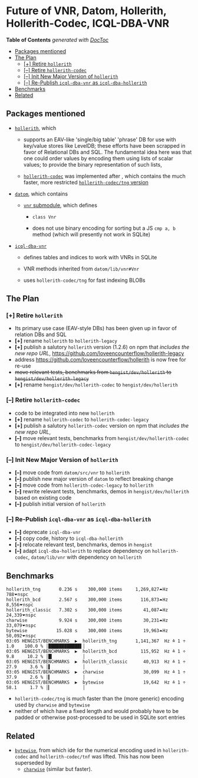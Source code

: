 # Future of VNR, Datom, Hollerith, Hollerith-Codec, ICQL-DBA-VNR



<!-- START doctoc generated TOC please keep comment here to allow auto update -->
<!-- DON'T EDIT THIS SECTION, INSTEAD RE-RUN doctoc TO UPDATE -->
**Table of Contents**  *generated with [DocToc](https://github.com/thlorenz/doctoc)*

- [Packages mentioned](#packages-mentioned)
- [The Plan](#the-plan)
  - [[+] Retire `hollerith`](#-retire-hollerith)
  - [[–] Retire `hollerith-codec`](#-retire-hollerith-codec)
  - [[–] Init New Major Version of `hollerith`](#-init-new-major-version-of-hollerith)
  - [[–] Re-Publish `icql-dba-vnr` as `icql-dba-hollerith`](#-re-publish-icql-dba-vnr-as-icql-dba-hollerith)
- [Benchmarks](#benchmarks)
- [Related](#related)

<!-- END doctoc generated TOC please keep comment here to allow auto update -->






## Packages mentioned


* [`hollerith`](https://github.com/loveencounterflow/hollerith), which

  * supports an EAV-like 'single/big table' 'phrase' DB for use with key/value stores like LevelDB; these
    efforts have been scrapped in favor of Relational DBs and SQL. The fundamental idea here was that one
    could order values by encoding them using lists of scalar values; to provide the binary representation
    of such lists,

  * [`hollerith-codec`](https://github.com/loveencounterflow/hollerith-codec) was implemented after , which
    contains the much faster, more restricted [`hollerith-codec/tng`
    version](https://github.com/loveencounterflow/hollerith-codec/blob/master/src/tng.coffee)

* [`datom`](https://github.com/loveencounterflow/datom), which contains

  * [`vnr` submodule](https://github.com/loveencounterflow/datom/blob/master/src/vnr.coffee), which defines

    * `class Vnr`

    * does not use binary encoding for sorting but a JS `cmp a, b` method (which will presently not work in
      SQLite)

* [`icql-dba-vnr`](https://github.com/loveencounterflow/icql-dba-vnr)

  * defines tables and indices to work with VNRs in SQLite

  * VNR methods inherited from `datom/lib/vnr#Vnr`

  * uses `hollerith-codec/tng` for fast indexing BLOBs

## The Plan

### [+] Retire `hollerith`

* Its primary use case (EAV-style DBs) has been given up in favor of relation DBs and SQL
* **[+]** rename `hollerith` to `hollerith-legacy`
* **[+]** publish a salutory `hollerith` version (1.2.6) on npm that *includes the new repo URL*,
  https://github.com/loveencounterflow/hollerith-legacy
* address https://github.com/loveencounterflow/hollerith is now free for re-use
* <del>move relevant tests, benchmarks from `hengist/dev/hollerith` to `hengist/dev/hollerith-legacy`</del>
* **[+]** rename `hengist/dev/hollerith-codec` to `hengist/dev/hollerith`

### [–] Retire `hollerith-codec`

* code to be integrated into new `hollerith`
* **[+]** rename `hollerith-codec` to `hollerith-codec-legacy`
* **[+]** publish a salutory `hollerith-codec` version on npm that *includes the new repo URL*,
* **[–]** move relevant tests, benchmarks from `hengist/dev/hollerith-codec` to `hengist/dev/hollerith-codec-legacy`

### [–] Init New Major Version of `hollerith`

* **[–]** move code from `datom/src/vnr` to `hollerith`
* **[–]** publish new major version of `datom` to reflect breaking change
* **[–]** move code from `hollerith-codec-legacy` to `hollerith`
* **[–]** rewrite relevant tests, benchmarks, demos in `hengist/dev/hollerith` based on existing code
* **[–]** publish initial version of `hollerith`

### [–] Re-Publish `icql-dba-vnr` as `icql-dba-hollerith`

* **[–]** deprecate `icql-dba-vnr`
* **[–]** copy code, history to `icql-dba-hollerith`
* **[–]** relocate relevant test, benchmarks, demos in `hengist`
* **[–]** adapt `icql-dba-hollerith` to replace dependency on `hollerith-codec`, `datom/lib/vnr` with dependency
  on `hollerith`

## Benchmarks


```
hollerith_tng       0.236 s    300,000 items     1,269,827⏶Hz             788⏷nspc
hollerith_bcd       2.567 s    300,000 items       116,873⏶Hz           8,556⏷nspc
hollerith_classic   7.302 s    300,000 items        41,087⏶Hz          24,339⏷nspc
charwise            9.924 s    300,000 items        30,231⏶Hz          33,079⏷nspc
bytewise           15.028 s    300,000 items        19,963⏶Hz          50,092⏷nspc
03:05 HENGIST/BENCHMARKS  ▶  hollerith_tng       1,141,367  Hz ≙ 1 ÷ 1.0    100.0 % │████████████▌│
03:05 HENGIST/BENCHMARKS  ▶  hollerith_bcd         115,952  Hz ≙ 1 ÷ 9.8     10.2 % │█▎           │
03:05 HENGIST/BENCHMARKS  ▶  hollerith_classic      40,913  Hz ≙ 1 ÷ 27.9     3.6 % │▌            │
03:05 HENGIST/BENCHMARKS  ▶  charwise               30,099  Hz ≙ 1 ÷ 37.9     2.6 % │▍            │
03:05 HENGIST/BENCHMARKS  ▶  bytewise               19,642  Hz ≙ 1 ÷ 58.1     1.7 % │▎            │
```

* `hollerith-codec/tng` is much faster than the (more generic) encoding used by `charwise` and `bytewise`
* neither of which have a fixed length and would probably have to be padded or otherwise post-processed to
  be used in SQLite sort entries

## Related

* [`bytewise`](https://github.com/deanlandolt/bytewise), from which ide for the numerical encoding used in
  `hollerith-codec` and `hollerith-codec/tnf` was lifted. This has now been superseded by
  * [`charwise`](https://github.com/dominictarr/charwise) (similar but faster).




